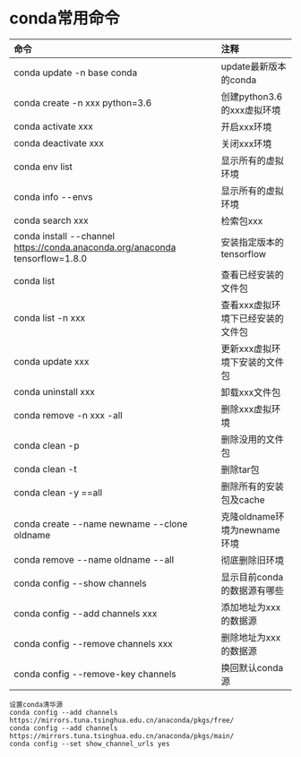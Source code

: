 # conda常用命令
命令|注释
:--|:--
conda update -n base conda|update最新版本的conda
conda create -n xxx python=3.6|创建python3.6的xxx虚拟环境
conda activate xxx|开启xxx环境
conda deactivate xxx|关闭xxx环境
conda env list|显示所有的虚拟环境
conda info --envs|显示所有的虚拟环境
conda search xxx|检索包xxx
conda install --channel https://conda.anaconda.org/anaconda tensorflow=1.8.0|安装指定版本的tensorflow
conda list|查看已经安装的文件包
conda list -n xxx|查看xxx虚拟环境下已经安装的文件包
conda update xxx|更新xxx虚拟环境下安装的文件包
conda uninstall xxx|卸载xxx文件包
conda remove -n xxx -all|删除xxx虚拟环境
conda clean -p|删除没用的文件包
conda clean -t|删除tar包
conda clean -y ==all|删除所有的安装包及cache
conda create --name newname --clone oldname|克隆oldname环境为newname环境
conda remove --name oldname --all|彻底删除旧环境
conda config --show channels|显示目前conda的数据源有哪些
conda config --add channels xxx|添加地址为xxx的数据源
conda config --remove channels xxx|删除地址为xxx的数据源
conda config --remove-key channels|换回默认conda源
```
设置conda清华源
conda config --add channels https://mirrors.tuna.tsinghua.edu.cn/anaconda/pkgs/free/
conda config --add channels https://mirrors.tuna.tsinghua.edu.cn/anaconda/pkgs/main/
conda config --set show_channel_urls yes
```